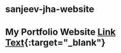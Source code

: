 # sanjeev-jha-website
# My Portfolio Website [Link Text](https://sanjeev-dhakjariwala.github.io/sanjeev-jha-website/){:target="_blank"}

